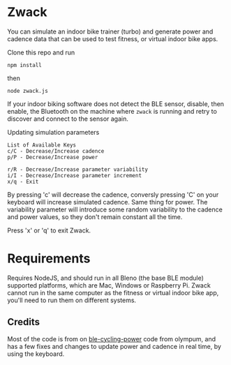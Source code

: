 # Zwack

You can simulate an indoor bike trainer (turbo) and generate power and cadence data that can be used to test fitness, or virtual indoor bike apps.

Clone this repo and run 

    npm install

then 

    node zwack.js

If your indoor biking software does not detect the BLE sensor, disable, then enable, the Bluetooth on the machine where `zwack` is running and retry to discover and connect to the sensor again.

Updating simulation parameters

    List of Available Keys
    c/C - Decrease/Increase cadence
    p/P - Decrease/Increase power

    r/R - Decrease/Increase parameter variability
    i/I - Decrease/Increase parameter increment
    x/q - Exit

By pressing 'c' will decrease the cadence, conversly pressing 'C' on your keyboard will increase simulated cadence. Same thing for power. 
The variability parameter will introduce some random variability to the cadence and power values, so they don't remain constant all the time.

Press 'x' or 'q' to exit Zwack.

# Requirements

Requires NodeJS, and should run in all Bleno (the base BLE module) supported platforms, which are Mac, Windows or Raspberry Pi. 
Zwack cannot run in the same computer as the fitness or virtual indoor bike app, you'll need to run them on different systems.

## Credits

Most of the code is from on [ble-cycling-power](https://github.com/olympum/ble-cycling-power) code from olympum, and has a few fixes and changes to 
update power and cadence in real time, by using the keyboard.